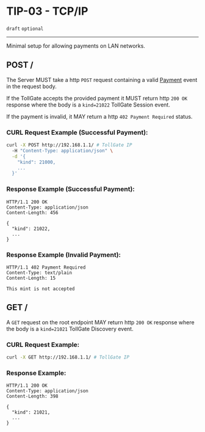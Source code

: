 # TIP-03 - TCP/IP
`draft` `optional`

---

Minimal setup for allowing payments on LAN networks.

## POST /
The Server MUST take a http `POST` request containing a valid [Payment](#payment) event in the request body.

If the TollGate accepts the provided payment it MUST return http `200 OK` response where the body is a `kind=21022` TollGate Session event.

If the payment is invalid, it MAY return a http `402 Payment Required` status.

### CURL Request Example (Successful Payment):

```bash
curl -X POST http://192.168.1.1/ # TollGate IP
  -H "Content-Type: application/json" \
  -d '{
    "kind": 21000,
    ...
  }'
```

### Response Example (Successful Payment):

```
HTTP/1.1 200 OK
Content-Type: application/json
Content-Length: 456

{
  "kind": 21022,
  ...
}
```

### Response Example (Invalid Payment):

```
HTTP/1.1 402 Payment Required
Content-Type: text/plain
Content-Length: 15

This mint is not accepted
```

## GET /
A `GET` request on the root endpoint MAY return http `200 OK` response where the  body is a `kind=21021` TollGate Discovery event.

### CURL Request Example:

```bash
curl -X GET http://192.168.1.1/ # TollGate IP
```

### Response Example:

```
HTTP/1.1 200 OK
Content-Type: application/json
Content-Length: 398

{
  "kind": 21021,
  ...
}
```